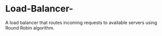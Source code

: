# Load-Balancer-
A load balancer that routes incoming requests to available servers using Round Robin algorithm. 
